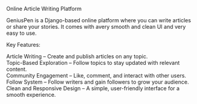 Online Article Writing Platform <br>

GeniusPen is a Django-based online platform where you can write articles or share your stories. It comes with avery smooth and clean UI and very easy to use. <br>

Key Features: <br>

Article Writing – Create and publish articles on any topic. <br>
Topic-Based Exploration – Follow topics to stay updated with relevant content. <br>
Community Engagement – Like, comment, and interact with other users. <br>
Follow System – Follow writers and gain followers to grow your audience. <br>
Clean and Responsive Design – A simple, user-friendly interface for a smooth experience. <br>
